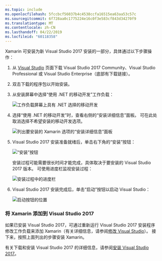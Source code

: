 ```yaml
---
ms.topic: include
ms.openlocfilehash: 5fccbcf56037b4c4538ccfa16515ea63aa53c57c
ms.sourcegitcommit: 6f728aa0c1775224e16c0f3e583cf843d34270f9
ms.translationtype: MT
ms.contentlocale: zh-CN
ms.lasthandoff: 04/22/2019
ms.locfileid: "60118358"
---
```

Xamarin 可安装为新 Visual Studio 2017 安装的一部分，具体通过以下步骤操作：

1. 从 [Visual Studio](https://visualstudio.microsoft.com/vs/) 页面下载 Visual Studio 2017 Community、Visual Studio Professional 或 Visual Studio Enterprise（底部有下载链接）。

2. 双击下载的程序包以开始安装。

3. 从安装屏幕中选择“使用 .NET 的移动开发”工作负载：

    ![工作负载屏幕上具有 .NET 选择的移动开发](~/get-started/installation/windows-images/01-mobile-dev-workload.png)

4. 选择“使用 .NET 的移动开发”时，查看右侧的“安装详细信息”面板。 可在此处取消选择不希望安装的移动开发选项。

    ![列出要安装的 Xamarin 选项的“安装详细信息”面板](~/get-started/installation/windows-images/02-summary.png)

5. Visual Studio 2017 安装准备就绪后，单击右下角的“安装”按钮：

    ![“安装”按钮](~/get-started/installation/windows-images/03-click-install.png)

   安装过程可能需要很长时间才能完成，具体取决于要安装的 Visual Studio 2017 版本。 可使用进度栏监视安装过程：

    ![安装过程中的进度栏](~/get-started/installation/windows-images/04-progress-bars.png)

6. Visual Studio 2017 安装完成后，单击“启动”按钮以启动 Visual Studio：

    ![启动按钮的位置](~/get-started/installation/windows-images/05-launch.png)

<a name="vs2017" />

### <a name="adding-xamarin-to-visual-studio-2017"></a>将 Xamarin 添加到 Visual Studio 2017

如果已安装 Visual Studio 2017，可通过重新运行 Visual Studio 2017 安装程序修改工作负载来添加 Xamarin（有关详细信息，请参阅[修改 Visual Studio](https://docs.microsoft.com/visualstudio/install/modify-visual-studio)）。 接下来，按照上面列出的步骤安装 Xamarin。

有关下载和安装 Visual Studio 2017 的详细信息，请参阅[安装 Visual Studio 2017](https://docs.microsoft.com/visualstudio/install/install-visual-studio)。